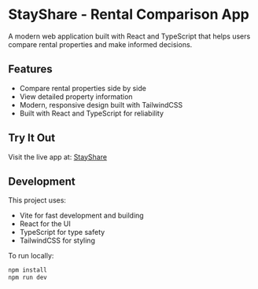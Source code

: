 # StayShare - Rental Comparison App

A modern web application built with React and TypeScript that helps users compare rental properties and make informed decisions.

## Features

- Compare rental properties side by side
- View detailed property information
- Modern, responsive design built with TailwindCSS
- Built with React and TypeScript for reliability

## Try It Out

Visit the live app at: [StayShare](https://sirrich808.github.io/StayShare/)

## Development

This project uses:
- Vite for fast development and building
- React for the UI
- TypeScript for type safety
- TailwindCSS for styling

To run locally:
```bash
npm install
npm run dev
``` 